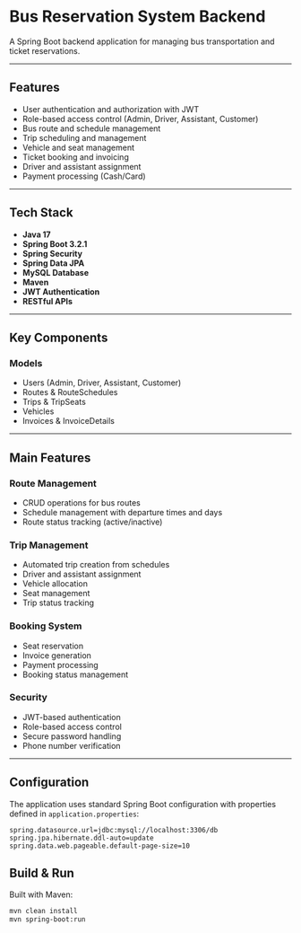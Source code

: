 # Bus Reservation System Backend

A Spring Boot backend application for managing bus transportation and ticket reservations.

---

## Features
- User authentication and authorization with JWT
- Role-based access control (Admin, Driver, Assistant, Customer)
- Bus route and schedule management
- Trip scheduling and management
- Vehicle and seat management
- Ticket booking and invoicing
- Driver and assistant assignment
- Payment processing (Cash/Card)

---

## Tech Stack
- **Java 17**
- **Spring Boot 3.2.1**
- **Spring Security**
- **Spring Data JPA**
- **MySQL Database**
- **Maven**
- **JWT Authentication**
- **RESTful APIs**

---

## Key Components

### Models
- Users (Admin, Driver, Assistant, Customer)
- Routes & RouteSchedules
- Trips & TripSeats
- Vehicles
- Invoices & InvoiceDetails

---

## Main Features

### Route Management
- CRUD operations for bus routes
- Schedule management with departure times and days
- Route status tracking (active/inactive)

### Trip Management
- Automated trip creation from schedules
- Driver and assistant assignment
- Vehicle allocation
- Seat management
- Trip status tracking

### Booking System
- Seat reservation
- Invoice generation
- Payment processing
- Booking status management

### Security
- JWT-based authentication
- Role-based access control
- Secure password handling
- Phone number verification

---

## Configuration

The application uses standard Spring Boot configuration with properties defined in `application.properties`:

```properties
spring.datasource.url=jdbc:mysql://localhost:3306/db
spring.jpa.hibernate.ddl-auto=update
spring.data.web.pageable.default-page-size=10
```

## Build & Run

Built with Maven:

```sh
mvn clean install
mvn spring-boot:run
```
